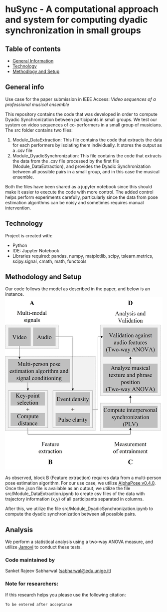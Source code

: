 # huSync - A computational approach and system for computing dyadic synchronization in small groups

## Table of contents
* [General Information](#general-information)
* [Technology](#technology)
* [Methodlogy and Setup](#methodology-and-setup)

## General info
Use case for the paper submission in IEEE Access:
_Video sequences of a professional musical ensemble_

This repository contains the code that was developed in order to compute Dyadic Synchronization between participants in small groups.
We test our system on video sequences of co-performers in a small group of musicians. The src folder contains two files:
  1. Module_DataExtraction: This file contains the code that extracts the data for each performers by isolating them individually. It stores the output as a .csv file
  2. Module_DyadicSynchronization: This file contains the code that extracts the data from the .csv file processed by the first file (Module_DataExtraction), and provides the Dyadic Synchronization between all possible pairs in a small group, and in this case the musical ensemble.

Both the files have been shared as a jupyter notebook since this should make it easier to execute the code with more control.
The added control helps perform experiments carefully, particularly since the data from pose estimation algorithms can be noisy and sometimes requires manual intervention.
	
## Technology
Project is created with:
* Python
* IDE: Jupyter Notebook
* Libraries required: pandas, numpy, matplotlib, scipy, tslearn.metrics, scipy.signal, cmath, math, functools
	
## Methodology and Setup

Our code follows the model as described in the paper, and below is an instance.
![huSync Schema](./media/huSync_model.jpg)

As observed, block B (Feature extraction) requires data from a multi-person pose estimation algorithm. For our use case, we utilize [AlphaPose v0.4.0](https://github.com/MVIG-SJTU/AlphaPose). Once the .json file is available as an output, we utilize the file src/Module_DataExtraction.ipynb to create csv files of the data with trajectory information (x,y) of all participants separated in columns.

After this, we utilize the file src/Module_DyadicSynchronization.ipynb to compute the dyadic synchronization between all possible pairs.

## Analysis

We perform a statistical analysis using a two-way ANOVA measure, and utilize [Jamovi](https://www.jamovi.org/) to conduct these tests.


### Code maintained by
Sanket Rajeev Sabharwal (sabharwal@edu.unige.it)

### Note for researchers:

If this research helps you please use the following citation:
```
To be entered after acceptance
```
